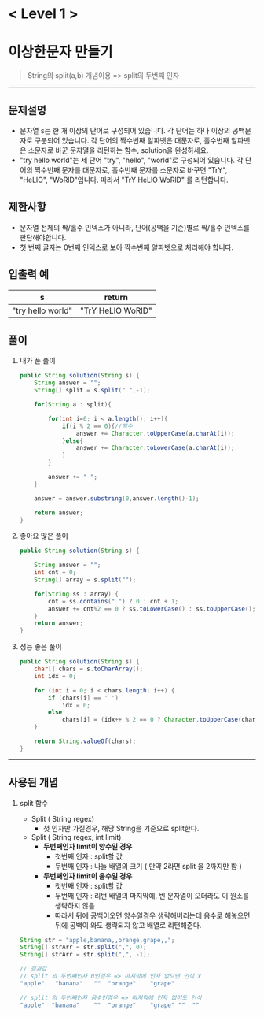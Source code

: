 

# < Level 1 > 

# 이상한문자 만들기 

> String의 split(a,b) 개념이용 => split의 두번째 인자 

---

## 문제설명 

- 문자열 s는 한 개 이상의 단어로 구성되어 있습니다. 각 단어는 하나 이상의 공백문자로 구분되어 있습니다. 각 단어의 짝수번째 알파벳은 대문자로, 홀수번째 알파벳은 소문자로 바꾼 문자열을 리턴하는 함수, solution을 완성하세요.
- "try hello world"는 세 단어 "try", "hello", "world"로 구성되어 있습니다. 각 단어의 짝수번째 문자를 대문자로, 홀수번째 문자를 소문자로 바꾸면 "TrY", "HeLlO", "WoRlD"입니다. 따라서 "TrY HeLlO WoRlD" 를 리턴합니다.


## 제한사항 

- 문자열 전체의 짝/홀수 인덱스가 아니라, 단어(공백을 기준)별로 짝/홀수 인덱스를 판단해야합니다.
- 첫 번째 글자는 0번째 인덱스로 보아 짝수번째 알파벳으로 처리해야 합니다.

## 입출력 예

| s                 | return            |
| ----------------- | ----------------- |
| "try hello world" | "TrY HeLlO WoRlD" |

## 풀이 

1. 내가 푼 풀이 

   ```java
   public String solution(String s) {
       String answer = "";
       String[] split = s.split(" ",-1);        
   
       for(String a : split){
   
           for(int i=0; i < a.length(); i++){
               if(i % 2 == 0){//짝수
                   answer += Character.toUpperCase(a.charAt(i));
               }else{
                   answer += Character.toLowerCase(a.charAt(i));
               }
           }
   
           answer += " ";
       }
   
       answer = answer.substring(0,answer.length()-1);
   
       return answer;
   }
   ```

2. 좋아요 많은 풀이 

   ```java
   public String solution(String s) {
   
       String answer = "";
       int cnt = 0;
       String[] array = s.split("");
   
       for(String ss : array) {
           cnt = ss.contains(" ") ? 0 : cnt + 1;
           answer += cnt%2 == 0 ? ss.toLowerCase() : ss.toUpperCase(); 
       }
       return answer;
   }
   ```

3. 성능 좋은 풀이 

   ```java
   public String solution(String s) {
       char[] chars = s.toCharArray();
       int idx = 0;
   
       for (int i = 0; i < chars.length; i++) {
           if (chars[i] == ' ')
               idx = 0;
           else
               chars[i] = (idx++ % 2 == 0 ? Character.toUpperCase(chars[i]) : Character.toLowerCase(chars[i]));
       }
   
       return String.valueOf(chars);
   }
   ```

   


---

## 사용된 개념

1. split 함수 

   - Split ( String regex)
     - 첫 인자만 가질경우, 해당 String을 기준으로 split한다. 
   - Split ( String regex, int limit)
     - **두번째인자 limit이 양수일 경우**
       - 첫번째 인자 : split할 값 
       - 두번째 인자 : 나눌 배열의 크기 ( 만약 2라면 split 을 2까지만 함 )
     - **두번째인자 limit이 음수일 경우**
       - 첫번째 인자 : split할 값 
       - 두번째 인자 : 리턴 배열의 마지막에, 빈 문자열이 오더라도 이 원소를 생략하지 않음 
       - 따라서 뒤에 공백이오면 양수일경우 생략해버리는데 음수로 해놓으면 뒤에 공백이 와도 생략되지 않고 배열로 리턴해준다. 

   ```java
   String str = "apple,banana,,orange,grape,,";
   String[] strArr = str.split(",", 0);
   String[] strArr = str.split(",", -1);
   
   // 결과값 
   // split 의 두번째인자 0인경우 => 마지막에 인자 없으면 인식 x
   "apple"   "banana"	""	"orange"	"grape"
   
   // split 의 두번째인자 음수인경우 => 마지막에 인자 없어도 인식
   "apple"	"banana"	""	"orange"	"grape"	""	""
   ```

   

   

   
